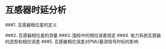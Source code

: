 # 互感器时延分析

###1. 互感器相位差的定义

###2. 互感器相位差的测量
###3. 国标中的相位误差规定
###4. 电力系统互感器的选型和相位误差
###5. 互感器相位误差对PMU量测信号时标的影响